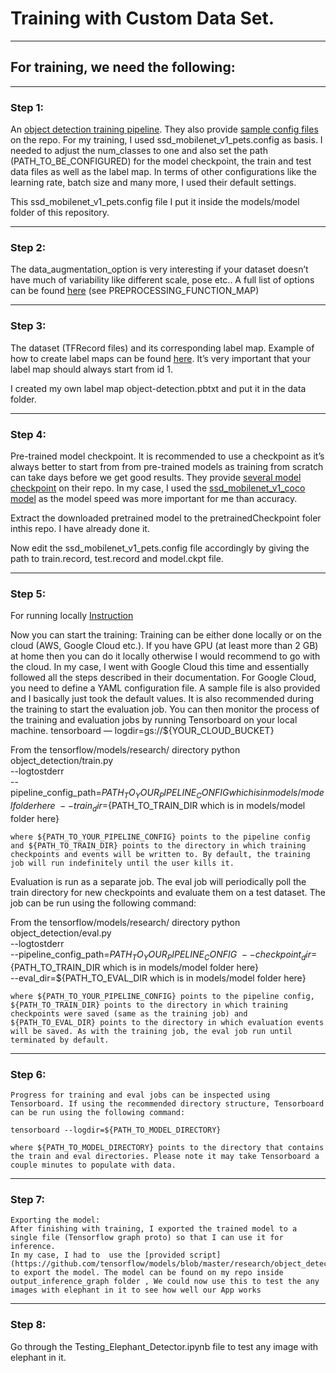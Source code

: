 # Training with Custom Data Set.
--------------------------------

##  For training, we need the following:
-----------
### Step 1:

An [object detection training pipeline](https://github.com/tensorflow/models/blob/master/research/object_detection/g3doc/configuring_jobs.md). They also provide [sample config files](https://github.com/tensorflow/models/tree/master/research/object_detection/samples/configs) on the repo. For my training, I used ssd_mobilenet_v1_pets.config as basis. I needed to adjust the num_classes to one and also set the path (PATH_TO_BE_CONFIGURED) for the model checkpoint, the train and test data files as well as the label map. In terms of other configurations like the learning rate, batch size and many more, I used their default settings.

This ssd_mobilenet_v1_pets.config file I put it inside the models/model folder of this repository.

----------
### Step 2:

The data_augmentation_option is very interesting if your dataset doesn’t have much of variability like different scale, pose etc.. A full list of options can be found [here](https://github.com/tensorflow/models/blob/a4944a57ad2811e1f6a7a87589a9fc8a776e8d3c/object_detection/builders/preprocessor_builder.py) (see PREPROCESSING_FUNCTION_MAP)

----------
### Step 3:

The dataset (TFRecord files) and its corresponding label map. Example of how to create label maps can be found [here](https://github.com/tensorflow/models/tree/master/research/object_detection/data). It’s very important that your label map should always start from id 1. 

I created my own label map object-detection.pbtxt and put it in the data folder.

----------
### Step 4:

Pre-trained model checkpoint. It is recommended to use a checkpoint as it’s always better to start from from pre-trained models as training from scratch can take days before we get good results. They provide [several model checkpoint](https://github.com/tensorflow/models/blob/master/research/object_detection/g3doc/detection_model_zoo.md) on their repo. In my case, I used the [ssd_mobilenet_v1_coco model](https://drive.google.com/open?id=1qQzhinqwfDM8-KARTkkVqPCUJRRP4N1p) as the model speed was more important for me than accuracy.

Extract the downloaded pretrained model to the pretrainedCheckpoint foler inthis repo. I have already done it.

Now edit the ssd_mobilenet_v1_pets.config file accordingly by giving the path to train.record, test.record and model.ckpt file.

-----------
###  Step 5:

For running locally  [Instruction](https://github.com/tensorflow/models/blob/master/research/object_detection/g3doc/running_locally.md)

Now you can start the training:
	Training can be either done locally or on the cloud (AWS, Google Cloud etc.). If you have GPU (at least more than 2 GB) at home then you can do it locally otherwise I would recommend to go with the cloud. In my case, I went with Google Cloud this time and essentially followed all the steps described in their documentation.
	For Google Cloud, you need to define a YAML configuration file. A sample file is also provided and I basically just took the default values.
	It is also recommended during the training to start the evaluation job. You can then monitor the process of the training and evaluation jobs by running Tensorboard on your local machine.
		tensorboard — logdir=gs://${YOUR_CLOUD_BUCKET}
		
From the tensorflow/models/research/ directory
  python object_detection/train.py \
    --logtostderr \
    --pipeline_config_path=${PATH_TO_YOUR_PIPELINE_CONFIG which is in models/model folder here} \
    --train_dir=${PATH_TO_TRAIN_DIR which is in models/model folder here}
	
	where ${PATH_TO_YOUR_PIPELINE_CONFIG} points to the pipeline config and ${PATH_TO_TRAIN_DIR} points to the directory in which training checkpoints and events will be written to. By default, the training job will run indefinitely until the user kills it.
	
Evaluation is run as a separate job. The eval job will periodically poll the train directory for new checkpoints and evaluate them on a test dataset. The job can be run using the following command:

From the tensorflow/models/research/ directory
  python object_detection/eval.py \
    --logtostderr \
    --pipeline_config_path=${PATH_TO_YOUR_PIPELINE_CONFIG} \
    --checkpoint_dir=${PATH_TO_TRAIN_DIR which is in models/model folder here} \
    --eval_dir=${PATH_TO_EVAL_DIR which is in models/model folder here}
	
	where ${PATH_TO_YOUR_PIPELINE_CONFIG} points to the pipeline config, ${PATH_TO_TRAIN_DIR} points to the directory in which training checkpoints were saved (same as the training job) and ${PATH_TO_EVAL_DIR} points to the directory in which evaluation events will be saved. As with the training job, the eval job run until terminated by default.

----------
### Step 6:
	Progress for training and eval jobs can be inspected using Tensorboard. If using the recommended directory structure, Tensorboard can be run using the following command:

	tensorboard --logdir=${PATH_TO_MODEL_DIRECTORY}
	
	where ${PATH_TO_MODEL_DIRECTORY} points to the directory that contains the train and eval directories. Please note it may take Tensorboard a couple minutes to populate with data.	

---------	
### Step 7:
	Exporting the model:
	After finishing with training, I exported the trained model to a single file (Tensorflow graph proto) so that I can use it for inference.
	In my case, I had to  use the [provided script](https://github.com/tensorflow/models/blob/master/research/object_detection/g3doc/exporting_models.md) to export the model. The model can be found on my repo inside output_inference_graph folder , We could now use this to test the any images with elephant in it to see how well our App works

-----------	
### Step 8:
Go through the Testing_Elephant_Detector.ipynb file to test any image with elephant in it.